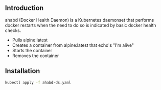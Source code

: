## Introduction

ahabd (Docker Health Daemon) is a Kubernetes daemonset that performs docker
 restarts when the need to do so is indicated by basic docker health checks.

* Pulls alpine:latest
* Creates a container from alpine:latest that echo's "I'm alive"
* Starts the container
* Removes the container

## Installation
``` sh
kubectl apply -f ahabd-ds.yaml
```
